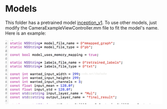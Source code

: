 # Models
This folder has a pretrained model [inception_v1](https://storage.googleapis.com/download.tensorflow.org/models/inception5h.zip).
To use other models, just modify the CameraExampleViewController.mm file to fit the model's name. Here is an example:

![alt text](https://github.com/EricZhengAZ/Lable-Track1EC601/blob/master/iOS_app/camera/data/image01.png)
